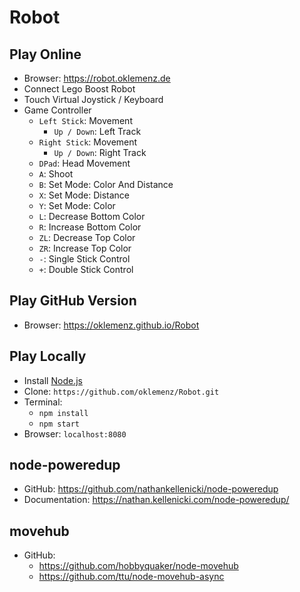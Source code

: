 # Robot

## Play Online

- Browser: https://robot.oklemenz.de
- Connect Lego Boost Robot
- Touch Virtual Joystick / Keyboard
- Game Controller
  - `Left Stick`: Movement
    - `Up / Down`: Left Track
  - `Right Stick`: Movement
    - `Up / Down`: Right Track
  - `DPad`: Head Movement
  - `A`: Shoot
  - `B`: Set Mode: Color And Distance
  - `X`: Set Mode: Distance
  - `Y`: Set Mode: Color
  - `L`: Decrease Bottom Color
  - `R`: Increase Bottom Color
  - `ZL`: Decrease Top Color
  - `ZR`: Increase Top Color
  - `-`: Single Stick Control
  - `+`: Double Stick Control

## Play GitHub Version

- Browser: https://oklemenz.github.io/Robot

## Play Locally

- Install [Node.js](https://nodejs.org)
- Clone: `https://github.com/oklemenz/Robot.git`
- Terminal:
  - `npm install`
  - `npm start`
- Browser: `localhost:8080`

## node-poweredup

- GitHub: https://github.com/nathankellenicki/node-poweredup
- Documentation: https://nathan.kellenicki.com/node-poweredup/

## movehub

- GitHub:
  - https://github.com/hobbyquaker/node-movehub
  - https://github.com/ttu/node-movehub-async
